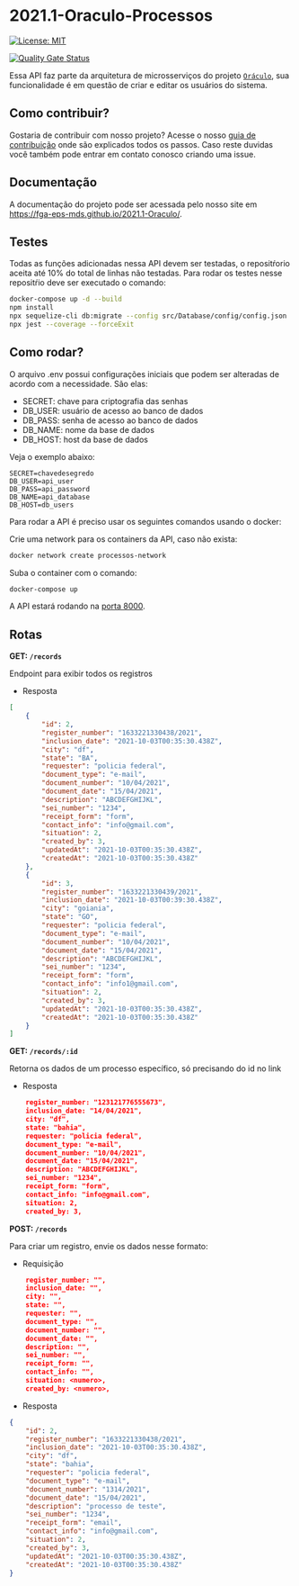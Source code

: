 # 2021.1-Oraculo-Processos
[![License: MIT](https://img.shields.io/badge/License-MIT-blue.svg)](https://opensource.org/licenses/gpl-3.0.html)

[![Quality Gate Status](https://sonarcloud.io/api/project_badges/measure?project=fga-eps-mds_2021.1-Oraculo-Processos&metric=alert_status)](https://sonarcloud.io/dashboard?id=fga-eps-mds_2021.1-Oraculo-Processos)


Essa API faz parte da arquitetura de microsserviços do projeto [`Oráculo`](https://github.com/fga-eps-mds/2021.1-Oraculo), sua funcionalidade é em questão de criar e editar os usuários do sistema.

## Como contribuir?

Gostaria de contribuir com nosso projeto? Acesse o nosso [guia de contribuição](https://fga-eps-mds.github.io/2021.1-Oraculo/CONTRIBUTING/) onde são explicados todos os passos.
Caso reste duvidas você também pode entrar em contato conosco criando uma issue.

## Documentação

A documentação do projeto pode ser acessada pelo nosso site em https://fga-eps-mds.github.io/2021.1-Oraculo/.

## Testes

Todas as funções adicionadas nessa API devem ser testadas, o repositŕorio aceita até 10% do total de linhas não testadas. Para rodar os testes nesse repositŕio deve ser executado o comando:

```bash
docker-compose up -d --build
npm install
npx sequelize-cli db:migrate --config src/Database/config/config.json
npx jest --coverage --forceExit
```

## Como rodar?

O arquivo .env possui configurações iniciais que podem ser alteradas de acordo com a necessidade. São elas:

-   SECRET: chave para criptografia das senhas
-   DB_USER: usuário de acesso ao banco de dados
-   DB_PASS: senha de acesso ao banco de dados
-   DB_NAME: nome da base de dados
-   DB_HOST: host da base de dados

Veja o exemplo abaixo:

```
SECRET=chavedesegredo
DB_USER=api_user
DB_PASS=api_password
DB_NAME=api_database
DB_HOST=db_users
```

Para rodar a API é preciso usar os seguintes comandos usando o docker:

Crie uma network para os containers da API, caso não exista:

```bash
docker network create processos-network
```

Suba o container com o comando:

```bash
docker-compose up
```

A API estará rodando na [porta 8000](http://localhost:3000).

## Rotas

**GET: `/records`**

Endpoint para exibir todos os registros

-   Resposta

```json
[
    {
        "id": 2,
        "register_number": "1633221330438/2021",
        "inclusion_date": "2021-10-03T00:35:30.438Z",
        "city": "df",
        "state": "BA",
        "requester": "policia federal",
        "document_type": "e-mail",
        "document_number": "10/04/2021",
        "document_date": "15/04/2021",
        "description": "ABCDEFGHIJKL",
        "sei_number": "1234",
        "receipt_form": "form",
        "contact_info": "info@gmail.com",
        "situation": 2,
        "created_by": 3,
        "updatedAt": "2021-10-03T00:35:30.438Z",
        "createdAt": "2021-10-03T00:35:30.438Z"
    },
    {
        "id": 3,
        "register_number": "1633221330439/2021",
        "inclusion_date": "2021-10-03T00:39:30.438Z",
        "city": "goiania",
        "state": "GO",
        "requester": "policia federal",
        "document_type": "e-mail",
        "document_number": "10/04/2021",
        "document_date": "15/04/2021",
        "description": "ABCDEFGHIJKL",
        "sei_number": "1234",
        "receipt_form": "form",
        "contact_info": "info1@gmail.com",
        "situation": 2,
        "created_by": 3,
        "updatedAt": "2021-10-03T00:35:30.438Z",
        "createdAt": "2021-10-03T00:35:30.438Z"
    }
]
```

**GET: `/records/:id`**

Retorna os dados de um processo específico, só precisando do id no link

-   Resposta

```json
    register_number: "123121776555673",
    inclusion_date: "14/04/2021",
    city: "df",
    state: "bahia",
    requester: "policia federal",
    document_type: "e-mail",
    document_number: "10/04/2021",
    document_date: "15/04/2021",
    description: "ABCDEFGHIJKL",
    sei_number: "1234",
    receipt_form: "form",
    contact_info: "info@gmail.com",
    situation: 2,
    created_by: 3,

```

**POST: `/records`**

Para criar um registro, envie os dados nesse formato:

-   Requisição

```json
    register_number: "",
    inclusion_date: "",
    city: "",
    state: "",
    requester: "",
    document_type: "",
    document_number: "",
    document_date: "",
    description: "",
    sei_number: "",
    receipt_form: "",
    contact_info: "",
    situation: <numero>,
    created_by: <numero>,
```

-   Resposta

```json
{
    "id": 2,
    "register_number": "1633221330438/2021",
    "inclusion_date": "2021-10-03T00:35:30.438Z",
    "city": "df",
    "state": "bahia",
    "requester": "policia federal",
    "document_type": "e-mail",
    "document_number": "1314/2021",
    "document_date": "15/04/2021",
    "description": "processo de teste",
    "sei_number": "1234",
    "receipt_form": "email",
    "contact_info": "info@gmail.com",
    "situation": 2,
    "created_by": 3,
    "updatedAt": "2021-10-03T00:35:30.438Z",
    "createdAt": "2021-10-03T00:35:30.438Z"
}
```
